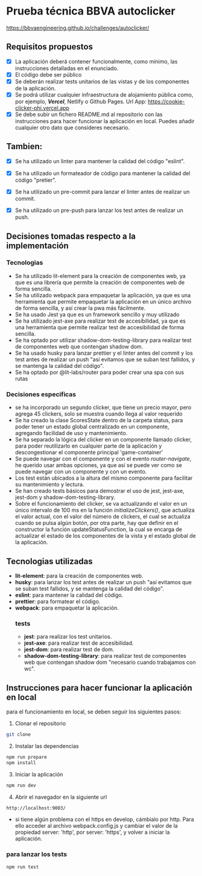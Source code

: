 # Prueba técnica BBVA autoclicker

<a href="https://bbvaengineering.github.io/challenges/autoclicker/" target="_blank">https://bbvaengineering.github.io/challenges/autoclicker/</a>


## Requisitos propuestos
- [x] La aplicación deberá contener funcionalmente, como mínimo, las instrucciones detalladas en el enunciado.
- [x] El código debe ser público
- [x] Se deberán realizar tests unitarios de las vistas y de los componentes de la aplicación.
- [x] Se podrá utilizar cualquier infraestructura de alojamiento pública como, por ejemplo, ***Vercel***, Netlify o Github Pages.
  Url App: <a href="https://cookie-clicker-phi.vercel.app" target="_blank">https://cookie-clicker-phi.vercel.app</a>
- [x] Se debe subir un fichero README.md al repositorio con las instrucciones para hacer funcionar la aplicación en local. Puedes añadir cualquier otro dato que consideres necesario.

## Tambien:
- [x] Se ha utilizado un linter para mantener la calidad del código "eslint".
- [x] Se ha utilizado un formateador de código para mantener la calidad del código "pretier".
- [x] Se ha utilizado un pre-commit para lanzar el linter antes de realizar un commit.
- [x] Se ha utilizado un pre-push para lanzar los test antes de realizar un push.


## Decisiones tomadas respecto a la implementación
  ### Tecnologias
- Se ha utilizado lit-element para la creación de componentes web, ya que es una librería que permite la creación de componentes web de forma sencilla.
- Se ha utilizado webpack para empaquetar la aplicación, ya que es una herramienta que permite empaquetar la aplicación en un único archivo de forma sencilla, y así crear la pwa más fácilmente.
- Se ha usado Jest ya que es un framework sencillo y muy utilizado
- Se ha utilizado jest-axe para realizar test de accesibilidad, ya que es una herramienta que permite realizar test de accesibilidad de forma sencilla.
- Se ha optado por utilizar shadow-dom-testing-library para realizar test de componentes web que contengan shadow dom.
- Se ha usado husky para lanzar prettier y el linter antes del commit y los test antes de realizar un push "así evitamos que se suban test fallidos, y se mantenga la calidad del código".
- Se ha optado por @lit-labs/router para poder crear una spa con sus rutas

### Decisiones especificas
- se ha incorporado un segundo clicker, que tiene un precio mayor, pero agrega 45 clickers, solo se muestra cuando llega al valor requerido
- Se ha creado la clase ScoresState dentro de la carpeta status, para poder tener un estado global centralizado en un componente, agregando facilidad de uso y mantenimiento.
- Se ha separado la lógica del clicker en un componente llamado clicker, para poder reutilizarlo en cualquier parte de la aplicación y descongestionar el componente principal 'game-container'
- Se puede navegar con el componente <navigate> y con el evento *router-navigate*, he querido usar ambas opciones, ya que así se puede ver como se puede navegar con un componente y con un evento.
- Los test están ubicados a la altura del mismo componente para facilitar su mantenimiento y lectura.
- Se han creado tests básicos para demostrar el uso de jest, jest-axe, jest-dom y shadow-dom-testing-library.
- Sobre el funcionamiento del clicker, se va actualizando el valor en un único intervalo de 100 ms en la función *initializeClickers()*, que actualiza el valor actual, con el valor del número de clickers, el cual se actualiza cuando se pulsa algún botón,
  por otra parte, hay que definir en el constructor la función updateStatusFunction, la cual se encarga de actualizar el estado de los componentes de la vista y el estado global de la aplicación.

## Tecnologias utilizadas

- **lit-element**: para la creación de componentes web.
- **husky**: para lanzar los test antes de realizar un push "así evitamos que se suban test fallidos, y se mantenga la calidad del código".
-  **eslint**: para mantener la calidad del código.
- **prettier**: para formatear el código.
- **webpack**: para empaquetar la aplicación.
  ### tests
    - **jest**: para realizar los test unitarios.
    - **jest-axe**: para realizar test de accesibilidad.
    - **jest-dom**: para realizar test de dom.
    - **shadow-dom-testing-library**: para realizar test de componentes web que contengan shadow dom "necesario cuando trabajamos con wc".


## Instrucciones para hacer funcionar la aplicación en local
para el funcionamiento en local, se deben seguir los siguientes pasos:
1. Clonar el repositorio
```bash
git clone
```
2. Instalar las dependencias
```bash
npm run prepare
npm install
```
3. Iniciar la aplicación
```bash
npm run dev
```
4. Abrir el navegador en la siguiente url
```bash
http://localhost:9003/
```
- si tiene algún problema con el https en develop, cámbialo por http. Para ello acceder al archivo webpack.config.js
  y cambiar el valor de la propiedad server: 'http', por server: 'https', y volver a iniciar la aplicación.

### para lanzar los tests

```bash
npm run test
```
